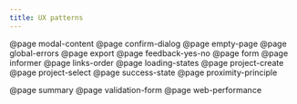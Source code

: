 ```yaml
---
title: UX patterns
---
```


@page modal-content
@page confirm-dialog
@page empty-page
@page global-errors
@page export
@page feedback-yes-no
@page form
@page informer
@page links-order
@page loading-states
@page project-create
@page project-select
@page success-state
@page proximity-principle

<!-- @page sso-page -->

@page summary
@page validation-form
@page web-performance
